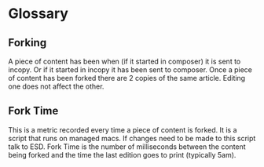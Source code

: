 # Glossary

## Forking
A piece of content has been when (if it started in composer) it is sent to incopy. Or if it started in incopy it has been sent to composer. Once a piece of content has been forked there are 2 copies of the same article. Editing one does not affect the other.

## Fork Time
This is a metric recorded every time a piece of content is forked. It is a script that runs on managed macs. If changes need to be made to this script talk to ESD. Fork Time is the number of milliseconds between the content being forked and the time the last edition goes to print (typically 5am).